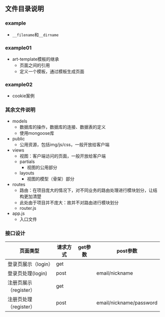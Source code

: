 ## 文件目录说明
### example
- `__filename`和`__dirname`

### example01
- art-template模板的继承
  + 页面之间的引用
  + 定义一个模板，通过模板生成页面

### example02
- cookie案例

### 其余文件说明
- models
  + 数据库的操作，数据库的连接、数据表的定义
  + 使用mongoose库
- public
  + 公用资源，包括img/js/css，一般开放给客户端
- views
  + 视图：客户端访问的页面，一般开放给客户端
  + partials
    + 视图的公用部分
  + layouts
    + 视图的模型（骨架）部分
- routes
  + 路由：在项目庞大的情况下，对不同业务的路由处理进行模块划分，让结构更加清楚
  + 此处由于项目并不庞大：故并不对路由进行模块划分
  + router.js
- app.js
  + 入口文件

### 接口设计
| 页面类型               | 请求方式 | get参数 | post参数                |
| ---------------------- | -------- | ------- | ----------------------- |
| 登录页展示（login）    | get      |         |                         |
| 登录页处理(login)      | post     |         | email/nickname          |
| 注册页展示（register） | get      |         |                         |
| 注册页处理（register） | post     |         | email/nickname/password |
